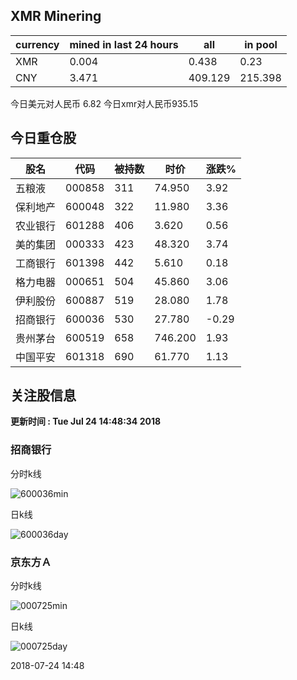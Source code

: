 ## XMR Minering

|currency|mined in last 24 hours|all|in pool|
|---|---|---|---|
|XMR|0.004|0.438|0.23|
|CNY|3.471|409.129|215.398|

今日美元对人民币 6.82	今日xmr对人民币935.15


## 今日重仓股 

|股名|代码|被持数|时价|涨跌%|
|---|---|---|---|---|
|五粮液|000858|311|74.950|3.92|
|保利地产|600048|322|11.980|3.36|
|农业银行|601288|406|3.620|0.56|
|美的集团|000333|423|48.320|3.74|
|工商银行|601398|442|5.610|0.18|
|格力电器|000651|504|45.860|3.06|
|伊利股份|600887|519|28.080|1.78|
|招商银行|600036|530|27.780|-0.29|
|贵州茅台|600519|658|746.200|1.93|
|中国平安|601318|690|61.770|1.13|

## 关注股信息
**更新时间 : Tue Jul 24 14:48:34 2018**
### 招商银行 
分时k线

![600036min](http://image.sinajs.cn/newchart/min/n/sh600036.gif)

日k线

![600036day](http://image.sinajs.cn/newchart/daily/n/sh600036.gif)

### 京东方Ａ 
分时k线

![000725min](http://image.sinajs.cn/newchart/min/n/sz000725.gif)

日k线

![000725day](http://image.sinajs.cn/newchart/daily/n/sz000725.gif)

2018-07-24 14:48